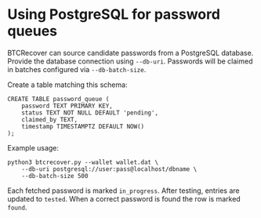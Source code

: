 # Using PostgreSQL for password queues

BTCRecover can source candidate passwords from a PostgreSQL database. Provide the database connection using `--db-uri`.
Passwords will be claimed in batches configured via `--db-batch-size`.

Create a table matching this schema:

```
CREATE TABLE password_queue (
    password TEXT PRIMARY KEY,
    status TEXT NOT NULL DEFAULT 'pending',
    claimed_by TEXT,
    timestamp TIMESTAMPTZ DEFAULT NOW()
);
```

Example usage:

```
python3 btcrecover.py --wallet wallet.dat \
    --db-uri postgresql://user:pass@localhost/dbname \
    --db-batch-size 500
```

Each fetched password is marked `in_progress`. After testing, entries are updated to `tested`. When a correct password is found the row is marked `found`.
